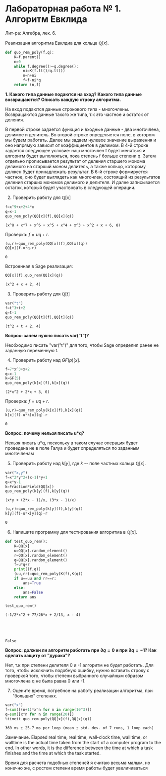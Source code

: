 # Лабораторная работа № 1. Алгоритм Евклида

Лит-ра: Алгебра, лек. 6. 

Реализация алгоритма Евклдиа для кольца $\mathbb{Q}[x]$. 


```python
def quo_rem_poly(f,q):
    K=f.parent()
    n=0
    while f.degree()>=q.degree():
        ni=K(f.lt()/q.lt())
        n=n+ni
        f=f-ni*q
    return (n,f)
```

**1. Какого типа данные подаются на вход? Какого типа данные возвращаются? Описать каждую строку алгоритма.**

На вход подаются данные строкового типа - многочлены. Возвращаются данные такого же типа, т.к это частное и остаток от деления.

В первой строке задается функция и входные данные - два многочлена, делимое и делитель.
Во второй строке определяется поле, в котором мы будем работать.
Далее мы задаем нулевое значение выражения и оно напрямую зависит от коэффициентов в делимом.
В 4-й строке задается следующее условие: наш многочлен f будет меняться и алгоритм будет выполняться, пока степень f больше степени q.
Затем отдельно прописывается результат от деления старшего монома делимого на старший моном делитель, а также кольцо, которому должен будет принадлежать результат.
В 6-й строке формируется частное, оно будет выглядеть как многочлен, состоящий из результатов деления старших мономов делимого и делителя.
И далее записывается остаток, который будет участвовать в следующей операции.

2. Проверить работу для $\mathbb{Q}[x]$


```python
f=x^9+x+2+4*x
q=x-1
quo_rem_poly(QQ[x](f),QQ[x](q))
```




    (x^8 + x^7 + x^6 + x^5 + x^4 + x^3 + x^2 + x + 6, 8)



Проверка: $f=uq+r$.


```python
(u,r)=quo_rem_poly(QQ[x](f),QQ[x](q))
QQ[x](f-u*q-r)
```




    0



Встроенная в Sage реализация:


```python
QQ[x](f).quo_rem(QQ[x](q))
```




    (x^2 + x + 2, 4)



3. Проверить работу для $\mathbb{Q}[t]$


```python
var("t")
f=t^3+t+2
q=t-1
quo_rem_poly(QQ[t](f),QQ[t](q))
```




    (t^2 + t + 2, 4)



**Вопрос: зачем нужно писать var("t")?**

Необходимо писать "var("t")" для того, чтобы Sage определил ранее не заданную переменную t.

4. Проверить работу над $GF(p)[x]$. 


```python
f=7*x^3+x+2
q=x-1
k=GF(5)
quo_rem_poly(k[x](f),k[x](q))
```




    (2*x^2 + 2*x + 3, 0)



Проверка: $f=uq+r$.


```python
(u,r)=quo_rem_poly(k[x](f),k[x](q))
k[x](f)-u*k[x](q)-r
```




    0



**Вопрос: почему нельзя писать u*q?**

Нельзя писать u*q, поскольку в таком случае операция будет проведена не в поле Галуа и будет определяться по заданным многочленам

5. Проверить работу над $k[y]$, где $k$ -- поле частных кольца $\mathbb{Q}[x]$.


```python
var("x,y")
f=x^2*y^2+(x-1)*y+1
q=x*y-1
k=FractionField(QQ[x])
quo_rem_poly(k[y](f),k[y](q))
```




    (x*y + (2*x - 1)/x, (3*x - 1)/x)




```python
(u,r)=quo_rem_poly(k[y](f),k[y](q))
k[y](f)-u*k[y](q)-r
```




    0



6. Напишите программу для тестирования алгоритма в $\mathbb{Q}[x]$.


```python
def test_quo_rem():
    K=QQ[x]
    u=QQ[x].random_element()
    r=QQ[x].random_element()
    q=QQ[x].random_element()
    f=u*q+r
    print((f,q))
    (uu,rr)=quo_rem_poly(K(f),K(q))
    if u==uu and rr==r:
        ans=True
    else:
        ans=False
    return ans
```


```python
test_quo_rem()
```

    (-1/2*x^2 + 77/26*x + 2/13, x - 4)





    False



**Вопрос: должен ли алгоритм работать при $\partial q=0$ и при $\partial q=-1$? Как сделать защиту от "дурака"?**

Нет, т.к при степени делителя 0 и -1 алгоритм не будет работать. Для того, чтобы исключить подобную ошибку, нужно вставить строку с проверкой того, чтобы степени выбранного случайным образом многочлена q не была равна 0 или -1.

7. Оцените время, потребное на работу реализации алгоритма, при "больших" степенях. 


```python
var("x")
f=sum([(n+1)*x^n for n in range(10^3)])
q=sum([x^n for n in range(20)])
%timeit quo_rem_poly(QQ[x](f),QQ[x](q))
```

    360 ms ± 25.7 ms per loop (mean ± std. dev. of 7 runs, 1 loop each)


Замечание. Elapsed real time, real time, wall-clock time, wall time, or walltime is the actual time taken from the start of a computer program to the end. In other words, it is the difference between the time at which a task finishes and the time at which the task started.

Время для расчета подобных степеней я считаю весьма малым, но конечно же, с ростом степени время работы будет увеличиваться


```python

```
